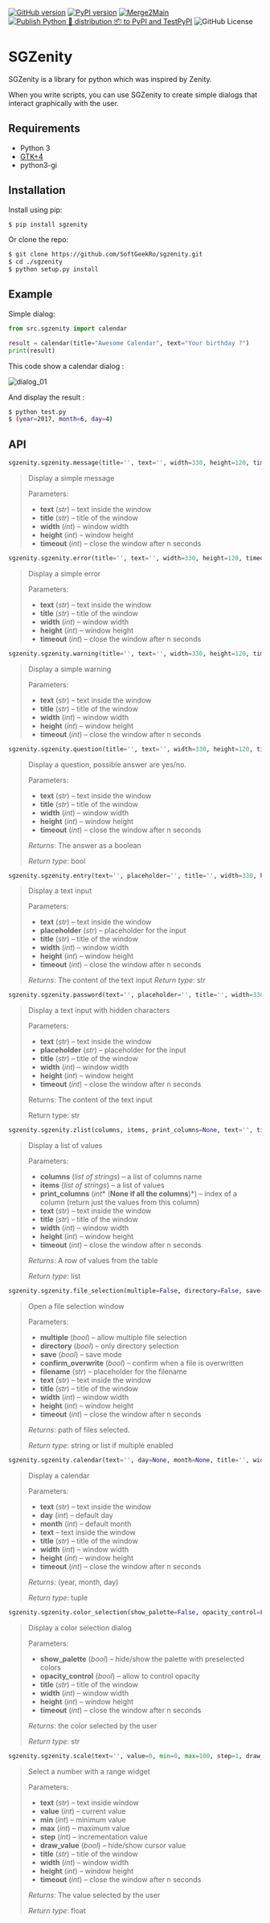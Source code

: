 [![GitHub version](https://badge.fury.io/gh/SoftGeekRO%2Fsgzenity.svg)](https://badge.fury.io/gh/SoftGeekRO%2Fsgzenity)
[![PyPI version](https://badge.fury.io/py/sgzenity.svg)](https://badge.fury.io/py/sgzenity)
[![Merge2Main](https://github.com/SoftGeekRO/sgzenity/actions/workflows/push_to_main.yml/badge.svg?event=push)](https://github.com/SoftGeekRO/sgzenity/actions/workflows/push_to_main.yml)
[![Publish Python 🐍 distribution 📦 to PyPI and TestPyPI](https://github.com/SoftGeekRO/sgzenity/actions/workflows/publish_to_pypi.yml/badge.svg?event=release)](https://github.com/SoftGeekRO/sgzenity/actions/workflows/publish_to_pypi.yml)
![GitHub License](https://img.shields.io/github/license/softgeekRO/sgzenity)

# SGZenity

SGZenity is a library for python which was inspired by Zenity.

When you write scripts, you can use SGZenity to create simple dialogs that interact graphically with the user.

## Requirements

* Python 3
* [GTK+4](https://docs.gtk.org/)
* python3-gi

## Installation

Install using pip:

```bash
$ pip install sgzenity
```

Or clone the repo:

```bash
$ git clone https://github.com/SoftGeekRo/sgzenity.git
$ cd ./sgzenity
$ python setup.py install
```

## Example

Simple dialog:

```python
from src.sgzenity import calendar

result = calendar(title="Awesome Calendar", text="Your birthday ?")
print(result)
```
This code show a calendar dialog :

![dialog_01](docs/img/screen_01.png)

And display the result :

```bash
$ python test.py
$ (year=2017, month=6, day=4)
```

## API

```python
sgzenity.sgzenity.message(title='', text='', width=330, height=120, timeout=None)
```

>Display a simple message
> 
>Parameters:
>* **text** (*str*) – text inside the window
>* **title** (*str*) – title of the window
>* **width** (*int*) – window width
>* **height** (*int*) – window height
>* **timeout** (*int*) – close the window after n seconds

```python
sgzenity.sgzenity.error(title='', text='', width=330, height=120, timeout=None)
```

>Display a simple error
>
>Parameters:
>* **text** (*str*) – text inside the window
>* **title** (*str*) – title of the window
>* **width** (*int*) – window width
>* **height** (*int*) – window height
>* **timeout** (*int*) – close the window after n seconds

```python
sgzenity.sgzenity.warning(title='', text='', width=330, height=120, timeout=None)
```
>Display a simple warning
>
>Parameters:
>* **text** (*str*) – text inside the window
>* **title** (*str*) – title of the window
>* **width** (*int*) – window width
>* **height** (*int*) – window height
>* **timeout** (*int*) – close the window after n seconds

```python
sgzenity.sgzenity.question(title='', text='', width=330, height=120, timeout=None)
```
>Display a question, possible answer are yes/no.
>
>Parameters:
>* **text** (*str*) – text inside the window
>* **title** (*str*) – title of the window
>* **width** (*int*) – window width
>* **height** (*int*) – window height
>* **timeout** (*int*) – close the window after n seconds
>
>_Returns_: The answer as a boolean
>
>_Return type_: bool

```python
sgzenity.sgzenity.entry(text='', placeholder='', title='', width=330, height=120, timeout=None)
```
>Display a text input
>
>Parameters:
>* **text** (*str*) – text inside the window
>* **placeholder** (*str*) – placeholder for the input
>* **title** (*str*) – title of the window
>* **width** (*int*) – window width
>* **height** (*int*) – window height
>* **timeout** (*int*) – close the window after n seconds
>
>_Returns_: The content of the text input
>_Return type_: str

```python
sgzenity.sgzenity.password(text='', placeholder='', title='', width=330, height=120, timeout=None)
```
>Display a text input with hidden characters
>
>Parameters:
>* **text** (*str*) – text inside the window
>* **placeholder** (*str*) – placeholder for the input
>* **title** (*str*) – title of the window
>* **width** (*int*) – window width
>* **height** (*int*) – window height
>* **timeout** (*int*) – close the window after n seconds
>
>Returns: The content of the text input
>
>Return type: str

```python
sgzenity.sgzenity.zlist(columns, items, print_columns=None, text='', title='', width=330, height=120, timeout=None)
```
>Display a list of values
>
>Parameters:
>* **columns** (*list of strings*) – a list of columns name
>* **items** (*list of strings*) – a list of values
>* **print_columns** (*int** (**None if all the columns**)*) –
>  index of a column (return just the values from this column)
>* **text** (*str*) – text inside the window
>* **title** (*str*) – title of the window
>* **width** (*int*) – window width
>* **height** (*int*) – window height
>* **timeout** (*int*) – close the window after n seconds
>
>_Returns_: A row of values from the table
>
>_Return type_: list

```python
sgzenity.sgzenity.file_selection(multiple=False, directory=False, save=False, confirm_overwrite=False, filename=None, title='', width=330, height=120, timeout=None)
```
>Open a file selection window
>
>Parameters:
>* **multiple** (*bool*) – allow multiple file selection
>* **directory** (*bool*) – only directory selection
>* **save** (*bool*) – save mode
>* **confirm_overwrite** (*bool*) – confirm when a file is overwritten
>* **filename** (*str*) – placeholder for the filename
>* **text** (*str*) – text inside the window
>* **title** (*str*) – title of the window
>* **width** (*int*) – window width
>* **height** (*int*) – window height
>* **timeout** (*int*) – close the window after n seconds
>
>_Returns_: path of files selected.
>
>_Return type_: string or list if multiple enabled

```python
sgzenity.sgzenity.calendar(text='', day=None, month=None, title='', width=330, height=120, timeout=None)
```
>Display a calendar
>
>Parameters:
>* **text** (*str*) – text inside the window
>* **day** (*int*) – default day
>* **month** (*int*) – default month
>* **text** – text inside the window
>* **title** (*str*) – title of the window
>* **width** (*int*) – window width
>* **height** (*int*) – window height
>* **timeout** (*int*) – close the window after n seconds
>
>_Returns_: (year, month, day)
> 
>_Return type_: tuple

```python
sgzenity.sgzenity.color_selection(show_palette=False, opacity_control=False, title='', width=330, height=120, timeout=None)
```

>Display a color selection dialog
>
>Parameters:
>* **show_palette** (*bool*) – hide/show the palette with preselected colors
>* **opacity_control** (*bool*) – allow to control opacity
>* **title** (*str*) – title of the window
>* **width** (*int*) – window width
>* **height** (*int*) – window height
>* **timeout** (*int*) – close the window after n seconds
>
>_Returns_: the color selected by the user
>
>_Return type_: str

```python
sgzenity.sgzenity.scale(text='', value=0, min=0, max=100, step=1, draw_value=True, title='', width=330, height=120, timeout=None)
```

>Select a number with a range widget
>
>Parameters:
>* **text** (*str*) – text inside window
>* **value** (*int*) – current value
>* **min** (*int*) – minimum value
>* **max** (*int*) – maximum value
>* **step** (*int*) – incrementation value
>* **draw_value** (*bool*) – hide/show cursor value
>* **title** (*str*) – title of the window
>* **width** (*int*) – window width
>* **height** (*int*) – window height
>* **timeout** (*int*) – close the window after n seconds
>
>_Returns_: The value selected by the user
>
>_Return type_: float
